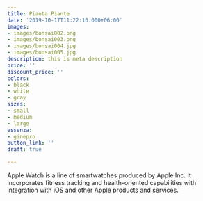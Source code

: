 ```yaml
---
title: Pianta Piante
date: '2019-10-17T11:22:16.000+06:00'
images:
- images/bonsai002.png
- images/bonsai003.png
- images/bonsai004.jpg
- images/bonsai005.jpg
description: this is meta description
price: ''
discount_price: ''
colors:
- black
- white
- gray
sizes:
- small
- medium
- large
essenza:
- ginepro
button_link: ''
draft: true

---
```

Apple Watch is a line of smartwatches produced by Apple Inc. It incorporates fitness tracking and health-oriented capabilities with integration with iOS and other Apple products and services.
